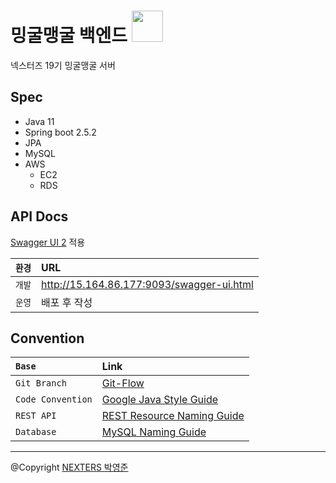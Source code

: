 # 밍굴맹굴 백엔드 <img src="https://media.giphy.com/media/Caly6OiVnoQxEezvZ3/giphy.gif" width="50px">

넥스터즈 19기 밍굴맹굴 서버

## Spec

- Java 11
- Spring boot 2.5.2
- JPA
- MySQL
- AWS
  - EC2
  - RDS

## API Docs

[Swagger UI 2](https://swagger.io/tools/swagger-ui/) 적용

| `환경` | URL |
|:---:|:---|
| `개발` | http://15.164.86.177:9093/swagger-ui.html |
| `운영` | 배포 후 작성 |

## Convention

| `Base` | Link |
|:---|:---|
| `Git Branch` | [Git-Flow](https://techblog.woowahan.com/2553/) |
| `Code Convention` | [Google Java Style Guide](https://google.github.io/styleguide/javaguide.html) |
| `REST API` | [REST Resource Naming Guide](https://restfulapi.net/resource-naming/) |
| `Database` | [MySQL Naming Guide](https://dev.mysql.com/doc/refman/5.7/en/identifiers.html) |

---

@Copyright [NEXTERS 박영준](https://github.com/jun108059)